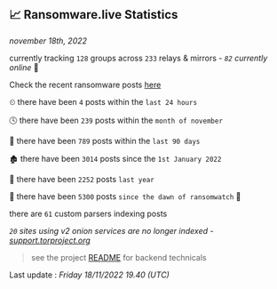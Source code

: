 
## 📈 Ransomware.live Statistics
_november 18th, 2022_

currently tracking `128` groups across `233` relays & mirrors - _`82` currently online_ 📡

Check the recent ransomware posts [here](https://www.ransomware.live/#/recentposts)


⏲ there have been `4` posts within the `last 24 hours`

🕓 there have been `239` posts within the `month of november`

📅 there have been `789` posts within the `last 90 days`

🏚 there have been `3014` posts since the `1st January 2022`

🚀 there have been `2252` posts `last year`

🦕 there have been `5300` posts `since the dawn of ransomwatch` 🐣

there are `61` custom parsers indexing posts

_`20` sites using v2 onion services are no longer indexed - [support.torproject.org](https://support.torproject.org/onionservices/v2-deprecation/)_

> see the project [README](https://github.com/jmousqueton/ransomwatch#readme) for backend technicals



Last update : _Friday 18/11/2022 19.40 (UTC)_

